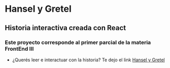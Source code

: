 # Hansel y Gretel
## Historia interactiva creada con React

### Este proyecto corresponde al primer parcial de la materia FrontEnd III

- ¿Querés leer e interactuar con la historia? Te dejo el link [Hansel y Gretel](https://hansel-y-gretel.netlify.app/)
